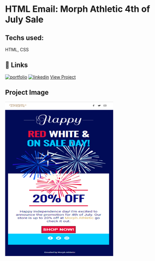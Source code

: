 # HTML Email: Morph Athletic 4th of July Sale

## Techs used:

HTML, CSS

## 🔗 Links

[![portfolio](https://img.shields.io/badge/my_portfolio-000?style=for-the-badge&logo=ko-fi&logoColor=white)](https://sergiomendozer.github.io/Portfolio/)
[![linkedin](https://img.shields.io/badge/linkedin-0A66C2?style=for-the-badge&logo=linkedin&logoColor=white)](https://www.linkedin.com/in/sergio-mendoza-web-developer/)
[View Project](https://sergiomendozer.github.io/Morph-Athletic-Independence-day/)

## Project Image
<a href="url"><img src="/july-sale.png"  height="500" width="350" ></a>
